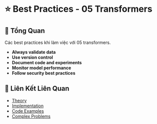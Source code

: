# ⭐ Best Practices - 05 Transformers

## 🎯 Tổng Quan

Các best practices khi làm việc với 05 transformers.

- **Always validate data**
- **Use version control**
- **Document code and experiments**
- **Monitor model performance**
- **Follow security best practices**

## 🔗 Liên Kết Liên Quan

- [Theory](./THEORY_05_transformers.md)
- [Implementation](./IMPLEMENTATION_05_transformers.md)
- [Code Examples](./CODE_EXAMPLES_05_transformers.md)
- [Complex Problems](./COMPLEX_PROBLEMS.md)
